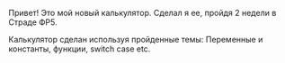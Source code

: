 Привет! Это мой новый калькулятор. Сделал я ее, пройдя 2 недели в Страде ФР5.

Калькулятор сделан используя пройденные темы: Переменные и константы, функции, switch case etc.

